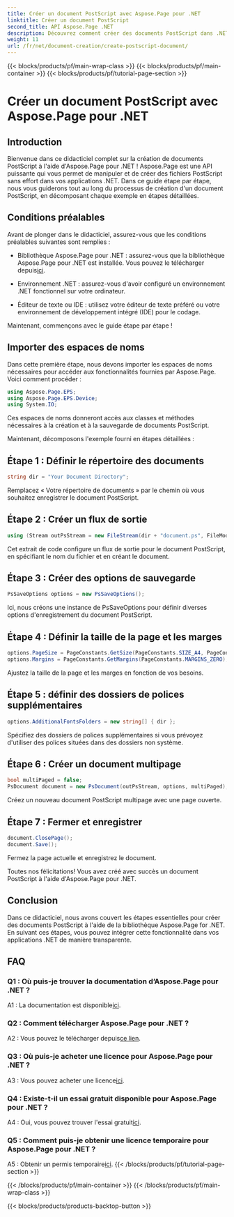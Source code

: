 ```yaml
---
title: Créer un document PostScript avec Aspose.Page pour .NET
linktitle: Créer un document PostScript
second_title: API Aspose.Page .NET
description: Découvrez comment créer des documents PostScript dans .NET à l'aide d'Aspose.Page. Suivez notre guide étape par étape pour une intégration transparente. Téléchargez la bibliothèque et commencez à manipuler les fichiers PostScript sans effort.
weight: 11
url: /fr/net/document-creation/create-postscript-document/
---
```


{{< blocks/products/pf/main-wrap-class >}}
{{< blocks/products/pf/main-container >}}
{{< blocks/products/pf/tutorial-page-section >}}

# Créer un document PostScript avec Aspose.Page pour .NET

## Introduction

Bienvenue dans ce didacticiel complet sur la création de documents PostScript à l'aide d'Aspose.Page pour .NET ! Aspose.Page est une API puissante qui vous permet de manipuler et de créer des fichiers PostScript sans effort dans vos applications .NET. Dans ce guide étape par étape, nous vous guiderons tout au long du processus de création d'un document PostScript, en décomposant chaque exemple en étapes détaillées.

## Conditions préalables

Avant de plonger dans le didacticiel, assurez-vous que les conditions préalables suivantes sont remplies :

-  Bibliothèque Aspose.Page pour .NET : assurez-vous que la bibliothèque Aspose.Page pour .NET est installée. Vous pouvez le télécharger depuis[ici](https://releases.aspose.com/page/net/).

- Environnement .NET : assurez-vous d'avoir configuré un environnement .NET fonctionnel sur votre ordinateur.

- Éditeur de texte ou IDE : utilisez votre éditeur de texte préféré ou votre environnement de développement intégré (IDE) pour le codage.

Maintenant, commençons avec le guide étape par étape !

## Importer des espaces de noms

Dans cette première étape, nous devons importer les espaces de noms nécessaires pour accéder aux fonctionnalités fournies par Aspose.Page. Voici comment procéder :

```csharp
using Aspose.Page.EPS;
using Aspose.Page.EPS.Device;
using System.IO;
```

Ces espaces de noms donneront accès aux classes et méthodes nécessaires à la création et à la sauvegarde de documents PostScript.

Maintenant, décomposons l'exemple fourni en étapes détaillées :

## Étape 1 : Définir le répertoire des documents

```csharp
string dir = "Your Document Directory";
```

Remplacez « Votre répertoire de documents » par le chemin où vous souhaitez enregistrer le document PostScript.

## Étape 2 : Créer un flux de sortie

```csharp
using (Stream outPsStream = new FileStream(dir + "document.ps", FileMode.Create))
```

Cet extrait de code configure un flux de sortie pour le document PostScript, en spécifiant le nom du fichier et en créant le document.

## Étape 3 : Créer des options de sauvegarde

```csharp
PsSaveOptions options = new PsSaveOptions();
```

Ici, nous créons une instance de PsSaveOptions pour définir diverses options d'enregistrement du document PostScript.

## Étape 4 : Définir la taille de la page et les marges

```csharp
options.PageSize = PageConstants.GetSize(PageConstants.SIZE_A4, PageConstants.ORIENTATION_PORTRAIT);
options.Margins = PageConstants.GetMargins(PageConstants.MARGINS_ZERO);
```

Ajustez la taille de la page et les marges en fonction de vos besoins.

## Étape 5 : définir des dossiers de polices supplémentaires

```csharp
options.AdditionalFontsFolders = new string[] { dir };
```

Spécifiez des dossiers de polices supplémentaires si vous prévoyez d'utiliser des polices situées dans des dossiers non système.

## Étape 6 : Créer un document multipage

```csharp
bool multiPaged = false;
PsDocument document = new PsDocument(outPsStream, options, multiPaged);
```

Créez un nouveau document PostScript multipage avec une page ouverte.

## Étape 7 : Fermer et enregistrer

```csharp
document.ClosePage();
document.Save();
```

Fermez la page actuelle et enregistrez le document.

Toutes nos félicitations! Vous avez créé avec succès un document PostScript à l'aide d'Aspose.Page pour .NET.

## Conclusion

Dans ce didacticiel, nous avons couvert les étapes essentielles pour créer des documents PostScript à l'aide de la bibliothèque Aspose.Page for .NET. En suivant ces étapes, vous pouvez intégrer cette fonctionnalité dans vos applications .NET de manière transparente.

## FAQ

### Q1 : Où puis-je trouver la documentation d’Aspose.Page pour .NET ?

 A1 : La documentation est disponible[ici](https://reference.aspose.com/page/net/).

### Q2 : Comment télécharger Aspose.Page pour .NET ?

 A2 : Vous pouvez le télécharger depuis[ce lien](https://releases.aspose.com/page/net/).

### Q3 : Où puis-je acheter une licence pour Aspose.Page pour .NET ?

 A3 : Vous pouvez acheter une licence[ici](https://purchase.aspose.com/buy).

### Q4 : Existe-t-il un essai gratuit disponible pour Aspose.Page pour .NET ?

 A4 : Oui, vous pouvez trouver l'essai gratuit[ici](https://releases.aspose.com/).

### Q5 : Comment puis-je obtenir une licence temporaire pour Aspose.Page pour .NET ?

 A5 : Obtenir un permis temporaire[ici](https://purchase.aspose.com/temporary-license/).
{{< /blocks/products/pf/tutorial-page-section >}}

{{< /blocks/products/pf/main-container >}}
{{< /blocks/products/pf/main-wrap-class >}}

{{< blocks/products/products-backtop-button >}}
